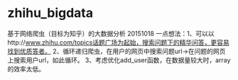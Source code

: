 # zhihu_bigdata
基于网络爬虫（目标为知乎）的大数据分析
20151018 一点想法：1、可以以http://www.zhihu.com/topics话题广场为起始，搜索问题下的精华问答，更容易找到优质答者。
                   2、循环递归爬虫，在用户的网页中搜索问题url->在问题的网页上搜索用户url，如此循环。
                   3、考虑优化add_user函数，在数据量较大时，array的效率太低。
